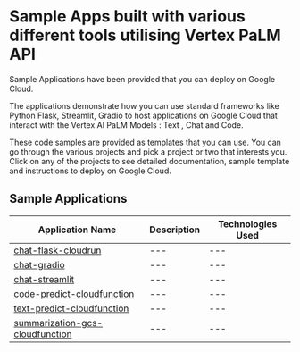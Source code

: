 # Sample Apps built with various different tools utilising Vertex PaLM API

Sample Applications have been provided that you can deploy on Google Cloud. 


The applications demonstrate how you can use standard frameworks like Python Flask, Streamlit, Gradio to host applications on Google Cloud that interact with the Vertex AI PaLM Models : Text , Chat and Code. 

These code samples are provided as templates that you can use. You can go through the various projects and pick a project or two that interests you. Click on any of the projects to see detailed documentation, sample template and instructions to deploy on Google Cloud.

## Sample Applications

| Application Name | Description | Technologies Used |
|---|---|---|
|[chat-flask-cloudrun](chat-flask-cloudrun)|---|---|
|[chat-gradio](chat-gradio)|---|---|
|[chat-streamlit](chat-streamlit)|---|---|
|[code-predict-cloudfunction](code-predict-cloudfunction)|---|---|
|[text-predict-cloudfunction](text-predict-cloudfunction)|---|---|
|[summarization-gcs-cloudfunction](summarization-gcs-cloudfunction)|---|---|
